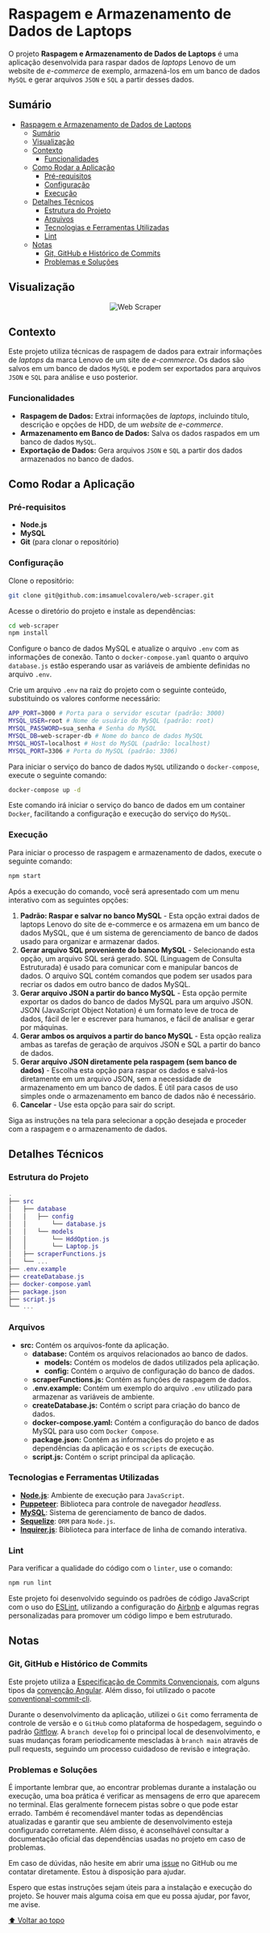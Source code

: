 # Raspagem e Armazenamento de Dados de Laptops

O projeto **Raspagem e Armazenamento de Dados de Laptops** é uma aplicação desenvolvida para raspar dados de *laptops* Lenovo de um website de *e-commerce* de exemplo, armazená-los em um banco de dados `MySQL` e gerar arquivos `JSON` e `SQL` a partir desses dados.

## Sumário

- [Raspagem e Armazenamento de Dados de Laptops](#raspagem-e-armazenamento-de-dados-de-laptops)
  - [Sumário](#sumário)
  - [Visualização](#visualização)
  - [Contexto](#contexto)
    - [Funcionalidades](#funcionalidades)
  - [Como Rodar a Aplicação](#como-rodar-a-aplicação)
    - [Pré-requisitos](#pré-requisitos)
    - [Configuração](#configuração)
    - [Execução](#execução)
  - [Detalhes Técnicos](#detalhes-técnicos)
    - [Estrutura do Projeto](#estrutura-do-projeto)
    - [Arquivos](#arquivos)
    - [Tecnologias e Ferramentas Utilizadas](#tecnologias-e-ferramentas-utilizadas)
    - [Lint](#lint)
  - [Notas](#notas)
    - [Git, GitHub e Histórico de Commits](#git-github-e-histórico-de-commits)
    - [Problemas e Soluções](#problemas-e-soluções)

## Visualização

<div align="center">

![Web Scraper](https://github.com/imsamuelcovalero/web-scraper/assets/98184355/d5443311-164d-4316-aafb-04cfb23deab8)

</div>

## Contexto

Este projeto utiliza técnicas de raspagem de dados para extrair informações de *laptops* da marca Lenovo de um site de *e-commerce*. Os dados são salvos em um banco de dados `MySQL` e podem ser exportados para arquivos `JSON` e `SQL` para análise e uso posterior.

### Funcionalidades

- **Raspagem de Dados:** Extrai informações de *laptops*, incluindo título, descrição e opções de HDD, de um *website* de *e-commerce*.
- **Armazenamento em Banco de Dados:** Salva os dados raspados em um banco de dados `MySQL`.
- **Exportação de Dados:** Gera arquivos `JSON` e `SQL` a partir dos dados armazenados no banco de dados.

## Como Rodar a Aplicação

### Pré-requisitos

- **Node.js**
- **MySQL**
- **Git** (para clonar o repositório)

### Configuração

Clone o repositório:

```bash
git clone git@github.com:imsamuelcovalero/web-scraper.git
```

Acesse o diretório do projeto e instale as dependências:

```bash
cd web-scraper
npm install
```

Configure o banco de dados MySQL e atualize o arquivo `.env` com as informações de conexão. Tanto o `docker-compose.yaml` quanto o arquivo `database.js` estão esperando usar as variáveis de ambiente definidas no arquivo `.env`.

Crie um arquivo `.env` na raiz do projeto com o seguinte conteúdo, substituindo os valores conforme necessário:

```bash
APP_PORT=3000 # Porta para o servidor escutar (padrão: 3000)
MYSQL_USER=root # Nome de usuário do MySQL (padrão: root)
MYSQL_PASSWORD=sua_senha # Senha do MySQL
MYSQL_DB=web-scraper-db # Nome do banco de dados MySQL
MYSQL_HOST=localhost # Host do MySQL (padrão: localhost)
MYSQL_PORT=3306 # Porta do MySQL (padrão: 3306)
```

Para iniciar o serviço do banco de dados `MySQL` utilizando o `docker-compose`, execute o seguinte comando:

```bash
docker-compose up -d
```

Este comando irá iniciar o serviço do banco de dados em um container `Docker`, facilitando a configuração e execução do serviço do `MySQL`.

### Execução

Para iniciar o processo de raspagem e armazenamento de dados, execute o seguinte comando:

```bash
npm start
```

Após a execução do comando, você será apresentado com um menu interativo com as seguintes opções:

1. **Padrão: Raspar e salvar no banco MySQL** - Esta opção extrai dados de laptops Lenovo do site de e-commerce e os armazena em um banco de dados MySQL, que é um sistema de gerenciamento de banco de dados usado para organizar e armazenar dados.
2. **Gerar arquivo SQL proveniente do banco MySQL** - Selecionando esta opção, um arquivo SQL será gerado. SQL (Linguagem de Consulta Estruturada) é usado para comunicar com e manipular bancos de dados. O arquivo SQL contém comandos que podem ser usados para recriar os dados em outro banco de dados MySQL.
3. **Gerar arquivo JSON a partir do banco MySQL** - Esta opção permite exportar os dados do banco de dados MySQL para um arquivo JSON. JSON (JavaScript Object Notation) é um formato leve de troca de dados, fácil de ler e escrever para humanos, e fácil de analisar e gerar por máquinas.
4. **Gerar ambos os arquivos a partir do banco MySQL** - Esta opção realiza ambas as tarefas de geração de arquivos JSON e SQL a partir do banco de dados.
5. **Gerar arquivo JSON diretamente pela raspagem (sem banco de dados)** - Escolha esta opção para raspar os dados e salvá-los diretamente em um arquivo JSON, sem a necessidade de armazenamento em um banco de dados. É útil para casos de uso simples onde o armazenamento em banco de dados não é necessário.
6. **Cancelar** - Use esta opção para sair do script.

Siga as instruções na tela para selecionar a opção desejada e proceder com a raspagem e o armazenamento de dados.

## Detalhes Técnicos

### Estrutura do Projeto

```lua
.
├── src
│   ├── database
│   │   ├── config
│   │       └── database.js
│   │   └── models
│   │       └── HddOption.js
│   │       └── Laptop.js
│   ├── scraperFunctions.js
│   └── ...
├── .env.example
├── createDatabase.js
├── docker-compose.yaml
├── package.json
├── script.js
└── ...
```

### Arquivos

- **src:** Contém os arquivos-fonte da aplicação.
  - **database:** Contém os arquivos relacionados ao banco de dados.
    - **models:** Contém os modelos de dados utilizados pela aplicação.
    - **config:** Contém o arquivo de configuração do banco de dados.
  - **scraperFunctions.js:** Contém as funções de raspagem de dados.
  - **.env.example:** Contém um exemplo do arquivo `.env` utilizado para armazenar as variáveis de ambiente.
  - **createDatabase.js:** Contém o script para criação do banco de dados.
  - **docker-compose.yaml:** Contém a configuração do banco de dados MySQL para uso com `Docker Compose`.
  - **package.json:** Contém as informações do projeto e as dependências da aplicação e os `scripts` de execução.
  - **script.js:** Contém o script principal da aplicação.

### Tecnologias e Ferramentas Utilizadas

- [**Node.js**](https://nodejs.org): Ambiente de execução para `JavaScript`.
- [**Puppeteer**](https://pptr.dev/): Biblioteca para controle de navegador *headless*.
- [**MySQL**](https://www.mysql.com/): Sistema de gerenciamento de banco de dados.
- [**Sequelize**](https://sequelize.org/): `ORM` para `Node.js`.
- [**Inquirer.js**](https://www.npmjs.com/package/inquirer): Biblioteca para interface de linha de comando interativa.

### Lint

Para verificar a qualidade do código com o `linter`, use o comando:

```bash
npm run lint
```

Este projeto foi desenvolvido seguindo os padrões de código JavaScript com o uso do [ESLint](https://eslint.org/), utilizando a configuração do [Airbnb](https://github.com/airbnb/javascript) e algumas regras personalizadas para promover um código limpo e bem estruturado.

## Notas

### Git, GitHub e Histórico de Commits

Este projeto utiliza a [Especificação de Commits Convencionais](https://www.conventionalcommits.org/en/v1.0.0/), com alguns tipos da [convenção Angular](https://github.com/angular/angular/blob/22b96b9/CONTRIBUTING.md#-commit-message-guidelines). Além disso, foi utilizado o pacote [conventional-commit-cli](https://www.npmjs.com/package/conventional-commit-cli).

Durante o desenvolvimento da aplicação, utilizei o `Git` como ferramenta de controle de versão e o `GitHub` como plataforma de hospedagem, seguindo o padrão [Gitflow](https://www.atlassian.com/git/tutorials/comparing-workflows/gitflow-workflow). A `branch develop` foi o principal local de desenvolvimento, e suas mudanças foram periodicamente mescladas à `branch main` através de pull requests, seguindo um processo cuidadoso de revisão e integração.

### Problemas e Soluções

É importante lembrar que, ao encontrar problemas durante a instalação ou execução, uma boa prática é verificar as mensagens de erro que aparecem no terminal. Elas geralmente fornecem pistas sobre o que pode estar errado. Também é recomendável manter todas as dependências atualizadas e garantir que seu ambiente de desenvolvimento esteja configurado corretamente. Além disso, é aconselhável consultar a documentação oficial das dependências usadas no projeto em caso de problemas.

Em caso de dúvidas, não hesite em abrir uma [issue](https://github.com/imsamuelcovalero/web-scraper/issues) no GitHub ou me contatar diretamente. Estou à disposição para ajudar.

Espero que estas instruções sejam úteis para a instalação e execução do projeto. Se houver mais alguma coisa em que eu possa ajudar, por favor, me avise.

[⬆ Voltar ao topo](#sumário)
